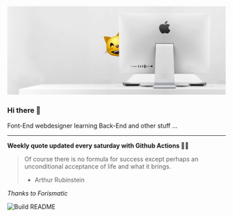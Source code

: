 ![header](https://raw.githubusercontent.com/ThomasTSWD/ThomasTSWD/master/img/edit_moddedfull.jpg)

### Hi there 👋

Font-End webdesigner learning Back-End and other stuff ...

-----

**Weekly quote updated every saturday with Github Actions 💁‍♂️**


<!-- START_JOKE_SECTION -->
> Of course there is no formula for success except perhaps an unconditional acceptance of life and what it brings. 
> 
> - Arthur Rubinstein 
<!-- END_JOKE_SECTION -->


*Thanks to Forismatic*



![Build README](https://github.com/ThomasTSWD/ThomasTSWD/workflows/Build%20README/badge.svg)



